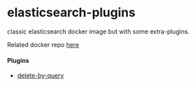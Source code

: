 # elasticsearch-plugins
classic elasticsearch docker image but with some extra-plugins.

Related docker repo [here](https://hub.docker.com/r/inwork/elasticsearch-plugins/)

#### Plugins

- [delete-by-query](https://www.elastic.co/guide/en/elasticsearch/plugins/current/plugins-delete-by-query.html)